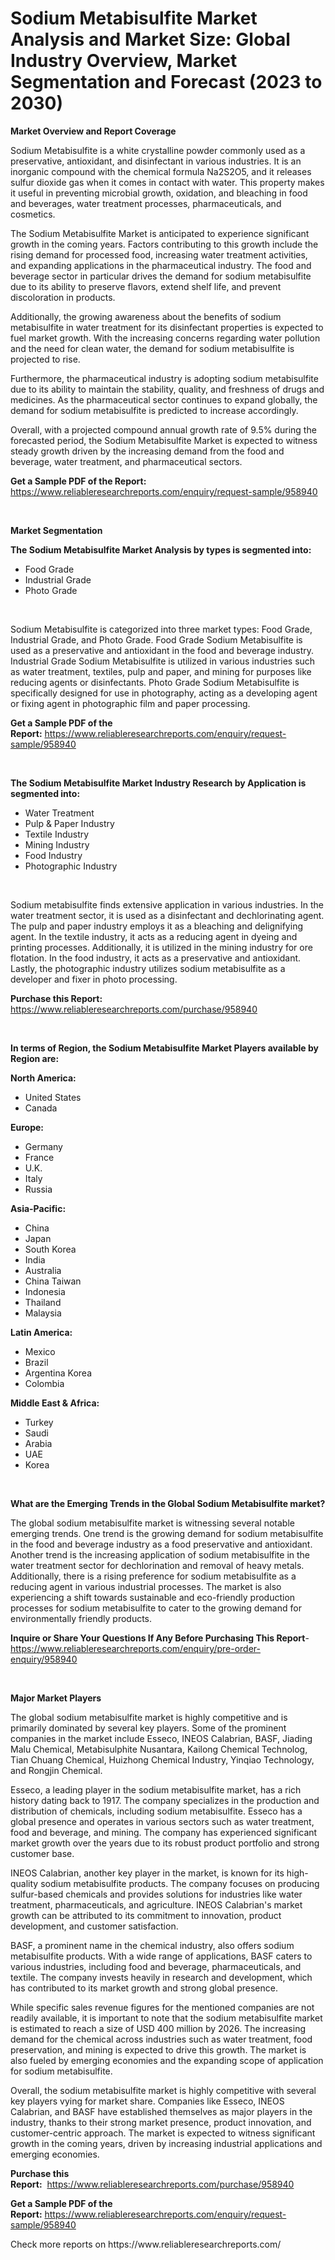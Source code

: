 <p><h1>Sodium Metabisulfite Market Analysis and Market Size: Global Industry Overview, Market Segmentation and Forecast (2023 to 2030)</h1></p><p><strong>Market Overview and Report Coverage</strong></p>
<p><p>Sodium Metabisulfite is a white crystalline powder commonly used as a preservative, antioxidant, and disinfectant in various industries. It is an inorganic compound with the chemical formula Na2S2O5, and it releases sulfur dioxide gas when it comes in contact with water. This property makes it useful in preventing microbial growth, oxidation, and bleaching in food and beverages, water treatment processes, pharmaceuticals, and cosmetics.</p><p>The Sodium Metabisulfite Market is anticipated to experience significant growth in the coming years. Factors contributing to this growth include the rising demand for processed food, increasing water treatment activities, and expanding applications in the pharmaceutical industry. The food and beverage sector in particular drives the demand for sodium metabisulfite due to its ability to preserve flavors, extend shelf life, and prevent discoloration in products.</p><p>Additionally, the growing awareness about the benefits of sodium metabisulfite in water treatment for its disinfectant properties is expected to fuel market growth. With the increasing concerns regarding water pollution and the need for clean water, the demand for sodium metabisulfite is projected to rise.</p><p>Furthermore, the pharmaceutical industry is adopting sodium metabisulfite due to its ability to maintain the stability, quality, and freshness of drugs and medicines. As the pharmaceutical sector continues to expand globally, the demand for sodium metabisulfite is predicted to increase accordingly.</p><p>Overall, with a projected compound annual growth rate of 9.5% during the forecasted period, the Sodium Metabisulfite Market is expected to witness steady growth driven by the increasing demand from the food and beverage, water treatment, and pharmaceutical sectors.</p></p>
<p><strong>Get a Sample PDF of the Report:</strong> <a href="https://www.reliableresearchreports.com/enquiry/request-sample/958940">https://www.reliableresearchreports.com/enquiry/request-sample/958940</a></p>
<p>&nbsp;</p>
<p><strong>Market Segmentation</strong></p>
<p><strong>The Sodium Metabisulfite Market Analysis by types is segmented into:</strong></p>
<p><ul><li>Food Grade</li><li>Industrial Grade</li><li>Photo Grade</li></ul></p>
<p>&nbsp;</p>
<p><p>Sodium Metabisulfite is categorized into three market types: Food Grade, Industrial Grade, and Photo Grade. Food Grade Sodium Metabisulfite is used as a preservative and antioxidant in the food and beverage industry. Industrial Grade Sodium Metabisulfite is utilized in various industries such as water treatment, textiles, pulp and paper, and mining for purposes like reducing agents or disinfectants. Photo Grade Sodium Metabisulfite is specifically designed for use in photography, acting as a developing agent or fixing agent in photographic film and paper processing.</p></p>
<p><strong>Get a Sample PDF of the Report:</strong>&nbsp;<a href="https://www.reliableresearchreports.com/enquiry/request-sample/958940">https://www.reliableresearchreports.com/enquiry/request-sample/958940</a></p>
<p>&nbsp;</p>
<p><strong>The Sodium Metabisulfite Market Industry Research by Application is segmented into:</strong></p>
<p><ul><li>Water Treatment</li><li>Pulp & Paper Industry</li><li>Textile Industry</li><li>Mining Industry</li><li>Food Industry</li><li>Photographic Industry</li></ul></p>
<p>&nbsp;</p>
<p><p>Sodium metabisulfite finds extensive application in various industries. In the water treatment sector, it is used as a disinfectant and dechlorinating agent. The pulp and paper industry employs it as a bleaching and delignifying agent. In the textile industry, it acts as a reducing agent in dyeing and printing processes. Additionally, it is utilized in the mining industry for ore flotation. In the food industry, it acts as a preservative and antioxidant. Lastly, the photographic industry utilizes sodium metabisulfite as a developer and fixer in photo processing.</p></p>
<p><strong>Purchase this Report:</strong>&nbsp; <a href="https://www.reliableresearchreports.com/purchase/958940">https://www.reliableresearchreports.com/purchase/958940</a></p>
<p>&nbsp;</p>
<p><strong>In terms of Region, the Sodium Metabisulfite Market Players available by Region are:</strong></p>
<p>
    <p> <strong> North America: </strong>
        <ul>
            <li>United States</li>
            <li>Canada</li>
        </ul>
        </p> 
    <p> <strong> Europe: </strong>
        <ul>
            <li>Germany</li>
            <li>France</li>
            <li>U.K.</li>
            <li>Italy</li>
            <li>Russia</li>
        </ul>
        </p> 
    <p> <strong> Asia-Pacific: </strong>
        <ul>
            <li>China</li>
            <li>Japan</li>
            <li>South Korea</li>
            <li>India</li>
            <li>Australia</li>
            <li>China Taiwan</li>
            <li>Indonesia</li>
            <li>Thailand</li>
            <li>Malaysia</li>
        </ul>
        </p> 
    <p> <strong> Latin America: </strong>
        <ul>
            <li>Mexico</li>
            <li>Brazil</li>
            <li>Argentina Korea</li>
            <li>Colombia</li>
        </ul>
        </p> 
    <p> <strong> Middle East & Africa: </strong>
        <ul>
            <li>Turkey</li>
            <li>Saudi</li>
            <li>Arabia</li>
            <li>UAE</li>
            <li>Korea</li>
        </ul>
    </p>
    </p>
<p>&nbsp;</p>
<p><strong>What are the Emerging Trends in the Global Sodium Metabisulfite market?</strong></p>
<p><p>The global sodium metabisulfite market is witnessing several notable emerging trends. One trend is the growing demand for sodium metabisulfite in the food and beverage industry as a food preservative and antioxidant. Another trend is the increasing application of sodium metabisulfite in the water treatment sector for dechlorination and removal of heavy metals. Additionally, there is a rising preference for sodium metabisulfite as a reducing agent in various industrial processes. The market is also experiencing a shift towards sustainable and eco-friendly production processes for sodium metabisulfite to cater to the growing demand for environmentally friendly products.</p></p>
<p><strong>Inquire or Share Your Questions If Any Before Purchasing This Report</strong>- <a href="https://www.reliableresearchreports.com/enquiry/pre-order-enquiry/958940">https://www.reliableresearchreports.com/enquiry/pre-order-enquiry/958940</a></p>
<p>&nbsp;</p>
<p><strong>Major Market Players</strong></p>
<p><p>The global sodium metabisulfite market is highly competitive and is primarily dominated by several key players. Some of the prominent companies in the market include Esseco, INEOS Calabrian, BASF, Jiading Malu Chemical, Metabisulphite Nusantara, Kailong Chemical Technolog, Tian Chuang Chemical, Huizhong Chemical Industry, Yinqiao Technology, and Rongjin Chemical.</p><p>Esseco, a leading player in the sodium metabisulfite market, has a rich history dating back to 1917. The company specializes in the production and distribution of chemicals, including sodium metabisulfite. Esseco has a global presence and operates in various sectors such as water treatment, food and beverage, and mining. The company has experienced significant market growth over the years due to its robust product portfolio and strong customer base.</p><p>INEOS Calabrian, another key player in the market, is known for its high-quality sodium metabisulfite products. The company focuses on producing sulfur-based chemicals and provides solutions for industries like water treatment, pharmaceuticals, and agriculture. INEOS Calabrian's market growth can be attributed to its commitment to innovation, product development, and customer satisfaction.</p><p>BASF, a prominent name in the chemical industry, also offers sodium metabisulfite products. With a wide range of applications, BASF caters to various industries, including food and beverage, pharmaceuticals, and textile. The company invests heavily in research and development, which has contributed to its market growth and strong global presence.</p><p>While specific sales revenue figures for the mentioned companies are not readily available, it is important to note that the sodium metabisulfite market is estimated to reach a size of USD 400 million by 2026. The increasing demand for the chemical across industries such as water treatment, food preservation, and mining is expected to drive this growth. The market is also fueled by emerging economies and the expanding scope of application for sodium metabisulfite.</p><p>Overall, the sodium metabisulfite market is highly competitive with several key players vying for market share. Companies like Esseco, INEOS Calabrian, and BASF have established themselves as major players in the industry, thanks to their strong market presence, product innovation, and customer-centric approach. The market is expected to witness significant growth in the coming years, driven by increasing industrial applications and emerging economies.</p></p>
<p><strong>Purchase this Report:</strong>&nbsp;&nbsp;<a href="https://www.reliableresearchreports.com/purchase/958940">https://www.reliableresearchreports.com/purchase/958940</a></p>
<p></p>
<p><strong>Get a Sample PDF of the Report:</strong>&nbsp;<a href="https://www.reliableresearchreports.com/enquiry/request-sample/958940">https://www.reliableresearchreports.com/enquiry/request-sample/958940</a></p>
<p>Check more reports on https://www.reliableresearchreports.com/</p>